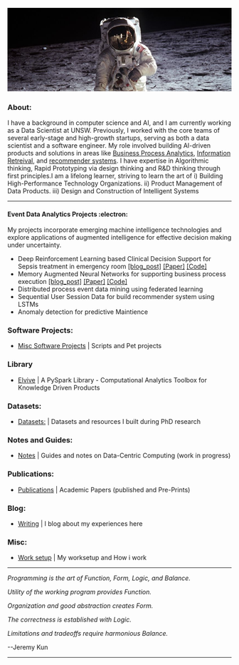 
![Alt text](nasa.jpg)

###  About:

I have a background in computer science and AI, and I am currently working as a Data Scientist at UNSW. Previously, I worked with the core teams of several early-stage and high-growth startups, serving as both a data scientist and a software engineer. My role involved building AI-driven products and solutions in areas like [Business Process Analytics](https://www.asjadk.com/deepprocess/), [Information Retreival](https://www.asjadk.com/semantic_search/), and [recommender systems](https://www.asjadk.com/music/). I have expertise in Algorithmic thinking, Rapid Prototyping via design thinking and R&D thinking through first principles.I am a lifelong learner, striving to learn the art of i) Building High-Performance Technology Organizations. ii) Product Management of Data Products. iii) Design and Construction of Intelligent Systems

----

#### Event Data Analytics Projects  :electron:	

My projects incorporate emerging machine intelligence technologies and explore applications of augmented intelligence for effective decision making under uncertainty.

- Deep Reinforcement Learning based Clinical Decision Support for Sepsis treatment in emergency room  [[blog_post]](https://www.asjadk.com/decision_support/) [[Paper]](https://link.springer.com/chapter/10.1007/978-3-030-91431-8_2) [[Code]](https://github.com/asjad99/MIMIC_RL_COACH)
- Memory Augmented Neural Networks for supporting business process execution [[blog_post]](https://www.asjadk.com/deepprocess/) [[Paper]](https://link.springer.com/chapter/10.1007/978-3-030-91431-8_2) [[Code]](https://www.github.com/asjad99/DeepProcess)
- Distributed process event data mining using federated learning
- Sequential User Session Data for build recommender system using LSTMs     
- Anomaly detection for predictive Maintience


### Software Projects: 

- [Misc Software Projects](https://github.com/asjad99/software_directory/blob/main/README.md)  | Scripts and Pet projects 


### Library 

- [Elvive](https://github.com/asjad99/Elvive) | A PySpark Library - Computational Analytics Toolbox for Knowledge Driven Products


### Datasets: 

- [Datasets:](https://www.kaggle.com/asjad99) | Datasets and resources I built during PhD research

### Notes and Guides: 
- [Notes](https://github.com/asjad99/knowledge_base) | Guides and notes on Data-Centric Computing (work in progress)  


### Publications: 
- [Publications](https://scholar.google.com.au/citations?user=3dLAqxwAAAAJ&hl=en&oi=sra) | Academic Papers (published and Pre-Prints)


### Blog:
- [Writing](https://www.asjadk.com/) |  I blog about my experiences here 

### Misc: 
- [Work setup](https://github.com/asjad99/software_directory/blob/main/pc_build.md) | My worksetup and How i work 

-----------

*Programming is the art of Function, Form, Logic, and Balance.*

*Utility of the working program provides Function.*

*Organization and good abstraction creates Form.*

*The correctness is established with Logic.*

*Limitations and tradeoffs require harmonious Balance.*

--Jeremy Kun



-----------


<!---
 Systems Programming Rust (OS + databases)

Databases, 
http://www.gotw.ca/publications/concurrency-ddj.htm
https://news.ycombinator.com/item?id=27647079
-->


<!-- Moonshots: 
https://github.com/ossu/computer-science#readme
Human-level concept learning through probabilistic program induction
Going deep into langauge, reinforcement learning 
<a href="">
  <img align="center" src="https://github-readme-streak-stats.herokuapp.com/?user=asjad99&theme=blue-green" />
</a>
<!-- 
https://www.cs.cornell.edu/jeh/book.pdf
https://web.stanford.edu/class/cs168/index.html
- BDI systems 

<!--unity ant simulation
https://www.youtube.com/watch?v=X-iSQQgOd1A

<!-- inspiration: 
https://paperswithcode.com/sota
also see data products and newsletters: 
<!-- 
-



"A person often meets his destiny on the road he took to avoid it."

*“If you want to build a ship, don't drum up the men to gather wood, divide the work, and give orders. Instead, teach them to yearn for the vast and endless sea.”*
--->





